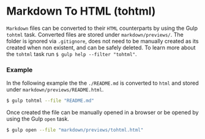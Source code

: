 # Markdown To HTML (tohtml)

`Markdown` files can be converted to their `HTML` counterparts by using the Gulp `tohtml` task. Converted files are stored under `markdown/previews/`. The folder is ignored via `.gitignore`, does not need to be manually created as its created when non existent, and can be safely deleted. To learn more about the `tohtml` task run `$ gulp help --filter "tohtml"`.

### Example

In the following example the the `./README.md` is converted to `html` and stored under `markdown/previews/README.html`.

```bash
$ gulp tohtml --file "README.md"
```

Once created the file can be manually opened in a browser or be opened by using the Gulp `open` task.

```bash
$ gulp open --file "markdown/previews/tohtml.html"
```
